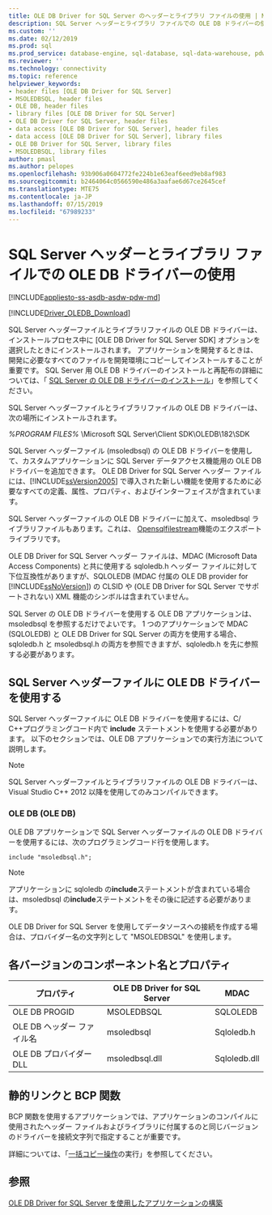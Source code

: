 ```yaml
---
title: OLE DB Driver for SQL Server のヘッダーとライブラリ ファイルの使用 | Microsoft Docs
description: SQL Server ヘッダーとライブラリ ファイルでの OLE DB ドライバーの使用
ms.custom: ''
ms.date: 02/12/2019
ms.prod: sql
ms.prod_service: database-engine, sql-database, sql-data-warehouse, pdw
ms.reviewer: ''
ms.technology: connectivity
ms.topic: reference
helpviewer_keywords:
- header files [OLE DB Driver for SQL Server]
- MSOLEDBSQL, header files
- OLE DB, header files
- library files [OLE DB Driver for SQL Server]
- OLE DB Driver for SQL Server, header files
- data access [OLE DB Driver for SQL Server], header files
- data access [OLE DB Driver for SQL Server], library files
- OLE DB Driver for SQL Server, library files
- MSOLEDBSQL, library files
author: pmasl
ms.author: pelopes
ms.openlocfilehash: 93b906a0604772fe224b1e63eaf6eed9eb8af983
ms.sourcegitcommit: b2464064c0566590e486a3aafae6d67ce2645cef
ms.translationtype: MTE75
ms.contentlocale: ja-JP
ms.lasthandoff: 07/15/2019
ms.locfileid: "67989233"
---
```

# <a name="using-the-ole-db-driver-for-sql-server-header-and-library-files"></a>SQL Server ヘッダーとライブラリ ファイルでの OLE DB ドライバーの使用
[!INCLUDE[appliesto-ss-asdb-asdw-pdw-md](../../../includes/appliesto-ss-asdb-asdw-pdw-md.md)]

[!INCLUDE[Driver_OLEDB_Download](../../../includes/driver_oledb_download.md)]

  SQL Server ヘッダーファイルとライブラリファイルの OLE DB ドライバーは、インストールプロセス中に [OLE DB Driver for SQL Server SDK] オプションを選択したときにインストールされます。 アプリケーションを開発するときは、開発に必要なすべてのファイルを開発環境にコピーしてインストールすることが重要です。 SQL Server 用 OLE DB ドライバーのインストールと再配布の詳細については、「 [SQL Server の OLE DB ドライバーのインストール](../../oledb/applications/installing-oledb-driver-for-sql-server.md)」を参照してください。  
  
 SQL Server ヘッダーファイルとライブラリファイルの OLE DB ドライバーは、次の場所にインストールされます。  
  
 *%PROGRAM FILES%* \Microsoft SQL Server\Client SDK\OLEDB\182\SDK  
  
 SQL Server ヘッダーファイル (msoledbsql) の OLE DB ドライバーを使用して、カスタムアプリケーションに SQL Server データアクセス機能用の OLE DB ドライバーを追加できます。 OLE DB Driver for SQL Server ヘッダー ファイルには、[!INCLUDE[ssVersion2005](../../../includes/ssversion2005-md.md)] で導入された新しい機能を使用するために必要なすべての定義、属性、プロパティ、およびインターフェイスが含まれています。  
  
 SQL Server ヘッダーファイルの OLE DB ドライバーに加えて、msoledbsql ライブラリファイルもあります。これは、 [Opensqlfilestream](../../../relational-databases/blob/access-filestream-data-with-opensqlfilestream.md)機能のエクスポートライブラリです。  
  
 OLE DB Driver for SQL Server ヘッダー ファイルは、MDAC (Microsoft Data Access Components) と共に使用する sqloledb.h ヘッダー ファイルに対して下位互換性がありますが、SQLOLEDB (MDAC 付属の OLE DB provider for [!INCLUDE[ssNoVersion](../../../includes/ssnoversion-md.md)]) の CLSID や (OLE DB Driver for SQL Server でサポートされない) XML 機能のシンボルは含まれていません。    
  
 SQL Server の OLE DB ドライバーを使用する OLE DB アプリケーションは、msoledbsql を参照するだけでよいです。 1 つのアプリケーションで MDAC (SQLOLEDB) と OLE DB Driver for SQL Server の両方を使用する場合、sqloledb.h と msoledbsql.h の両方を参照できますが、sqloledb.h を先に参照する必要があります。  
  
## <a name="using-the-ole-db-driver-for-sql-server-header-file"></a>SQL Server ヘッダーファイルに OLE DB ドライバーを使用する  
 SQL Server ヘッダーファイルに OLE DB ドライバーを使用するには、C/  C++プログラミングコード内で **include** ステートメントを使用する必要があります。 以下のセクションでは、OLE DB アプリケーションでの実行方法について説明します。  
  
> [!NOTE]  
>  SQL Server ヘッダーファイルとライブラリファイルの OLE DB ドライバーは、Visual Studio C++ 2012 以降を使用してのみコンパイルできます。  
  
### <a name="ole-db"></a>OLE DB (OLE DB)  
 OLE DB アプリケーションで SQL Server ヘッダーファイルの OLE DB ドライバーを使用するには、次のプログラミングコード行を使用します。  
  
```    
include "msoledbsql.h";  
```  
  
> [!NOTE]  
>  アプリケーションに sqloledb の**include**ステートメントが含まれている場合は、msoledbsql の**include**ステートメントをその後に記述する必要があります。  
  
 OLE DB Driver for SQL Server を使用してデータソースへの接続を作成する場合は、プロバイダー名の文字列として "MSOLEDBSQL" を使用します。  

  
## <a name="component-names-and-properties-by-version"></a>各バージョンのコンポーネント名とプロパティ  

|プロパティ|OLE DB Driver for SQL Server|MDAC|  
|--------|----------------------------|----|   
|OLE DB PROGID|MSOLEDBSQL|SQLOLEDB|  
|OLE DB ヘッダー ファイル名|msoledbsql|Sqloledb.h|  
|OLE DB プロバイダー DLL|msoledbsql.dll|Sqloledb.dll| 
  
  
## <a name="static-linking-and-bcp-functions"></a>静的リンクと BCP 関数  
 BCP 関数を使用するアプリケーションでは、アプリケーションのコンパイルに使用されたヘッダー ファイルおよびライブラリに付属するのと同じバージョンのドライバーを接続文字列で指定することが重要です。  
  
 詳細については、「[一括コピー操作](../../oledb/features/performing-bulk-copy-operations.md)の実行」を参照してください。  
  
## <a name="see-also"></a>参照  
 [OLE DB Driver for SQL Server を使用したアプリケーションの構築](../../oledb/applications/building-applications-with-oledb-driver-for-sql-server.md)  
  
  
